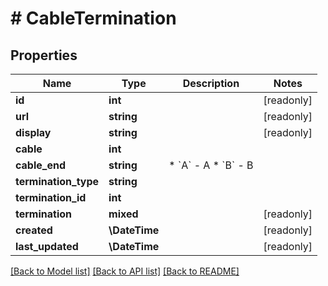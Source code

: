 # # CableTermination

## Properties

Name | Type | Description | Notes
------------ | ------------- | ------------- | -------------
**id** | **int** |  | [readonly]
**url** | **string** |  | [readonly]
**display** | **string** |  | [readonly]
**cable** | **int** |  |
**cable_end** | **string** | * &#x60;A&#x60; - A * &#x60;B&#x60; - B |
**termination_type** | **string** |  |
**termination_id** | **int** |  |
**termination** | **mixed** |  | [readonly]
**created** | **\DateTime** |  | [readonly]
**last_updated** | **\DateTime** |  | [readonly]

[[Back to Model list]](../../README.md#models) [[Back to API list]](../../README.md#endpoints) [[Back to README]](../../README.md)
